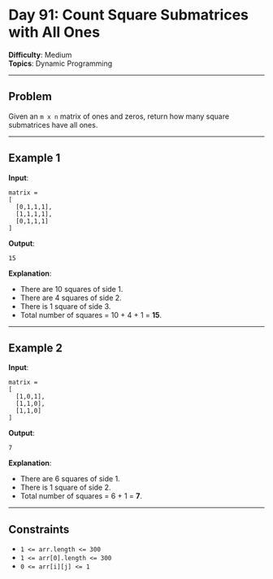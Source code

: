 # Day 91: Count Square Submatrices with All Ones

**Difficulty**: Medium  
**Topics**: Dynamic Programming  

---

## Problem

Given an `m x n` matrix of ones and zeros, return how many square submatrices have all ones.

---

## Example 1

**Input**:
```
matrix =
[
  [0,1,1,1],
  [1,1,1,1],
  [0,1,1,1]
]
```

**Output**:
```
15
```

**Explanation**:  
- There are 10 squares of side 1.  
- There are 4 squares of side 2.  
- There is 1 square of side 3.  
- Total number of squares = 10 + 4 + 1 = **15**.

---

## Example 2

**Input**:
```
matrix = 
[
  [1,0,1],
  [1,1,0],
  [1,1,0]
]
```

**Output**:
```
7
```

**Explanation**:  
- There are 6 squares of side 1.  
- There is 1 square of side 2.  
- Total number of squares = 6 + 1 = **7**.

---

## Constraints
- `1 <= arr.length <= 300`  
- `1 <= arr[0].length <= 300`  
- `0 <= arr[i][j] <= 1`  
